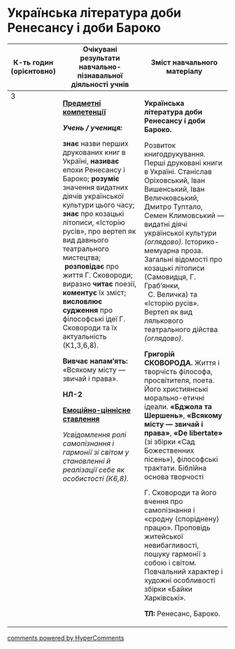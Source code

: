 <div id="hypercomments_widget" class="js-hypercomments-widget invisible"></div>

# Українська література доби Ренесансу і доби Бароко

<table>
  <tr>
    <td width="10%" align="center"><b>К-ть годин (орієнтовно)</b></td>
    <td width="45%" align="center"><b>Очікувані результати навчально-пізнавальної діяльності учнів</b></td>
    <td width="45%" align="center"><b>Зміст навчального матеріалу</b></td>
  </tr>
<tbody>
  <tr>
<td width="10%" style="vertical-align:top !important;">3</td>
    <td width="45%" style="vertical-align:top !important;">
<p><strong><u>Предметні компетенції </u></strong></p>
<p><strong><em>Учень / учениця: </em></strong></p>
<p><strong>знає </strong>назви перших друкованих книг в Україні, <strong>називає</strong> епохи Ренесансу і Бароко; <strong>розуміє </strong>значення видатних діячів української культури цього часу; <strong>знає</strong> про козацькі літописи, &laquo;Історію русів&raquo;, про вертеп як вид давнього театрального мистецтва; <strong><em>&nbsp;</em>розповідає</strong> про життя Г. Сковороди; виразно <strong>читає</strong> поезії, <strong>коментує</strong> їх зміст; <strong>висловлює судження </strong>про філософські ідеї Г. Сковороди та їх актуальність (К1,3,6,8).</p>
<p><strong>Вивчає напам&rsquo;ять:</strong> &laquo;Всякому місту &mdash; звичай і права&raquo;.</p>
<p><strong>НЛ-2</strong></p>
<p><strong><u>Емоційно-ціннісне ставлення</u></strong></p>
<p><em>Усвідомлення ролі самопізнання і гармонії зі світом у становленні й реалізації себе як особистості (К6,8).</em></p>
</td>
    <td width="45%" style="vertical-align:top !important;">
<p><strong>Українська література доби Ренесансу і доби Бароко</strong><strong>.</strong></p>
<p>Розвиток книгодрукування. Перші друковані книги в Україні. Станіслав Оріховський, Іван Вишенський, Іван Величковський, Дмитро Туптало, Семен Климовський &mdash; видатні діячі української культури <em>(оглядово).</em> Історико-мемуарна проза. Загальні відомості про козацькі літописи (Самовидця, Г. Граб&rsquo;янки,&nbsp;&nbsp;&nbsp;&nbsp;&nbsp;&nbsp;&nbsp;&nbsp;&nbsp;&nbsp;&nbsp;&nbsp; <br /> &nbsp; С. Величка) та &laquo;Історію русів&raquo;. Вертеп як вид лялькового театрального дійства <em>(оглядово)</em><em>.</em></p>
<p><strong>Григорій СКОВОРОДА. </strong>Життя і творчість філософа, просвітителя, поета. Його християнські морально-етичні ідеали. <strong>&laquo;Бджола та Шершень&raquo;</strong>, <strong>&laquo;Всякому місту &mdash; звичай і права&raquo;</strong>, <strong>&laquo;</strong><strong>De</strong> <strong>libertate</strong><strong>&raquo; </strong>(зі збірки &laquo;Сад Божественних пісень&raquo;), філософські трактати. Біблійна основа творчості</p>
<p>Г. Сковороди та його вчення про самопізнання і &laquo;сродну (споріднену) працю&raquo;. Проповідь житейської невибагливості, пошуку гармонії з собою і світом. Повчальний характер і художні особливості збірки &laquo;Байки Харківські&raquo;.</p>
<p><strong>ТЛ:</strong> Ренесанс, Бароко.</p></td>  </tr>
</tbody>
</table>

<div class="js-hypercomments-container">
<a href="http://hypercomments.com" class="hc-link" title="comments widget">comments powered by HyperComments</a>
</div>
